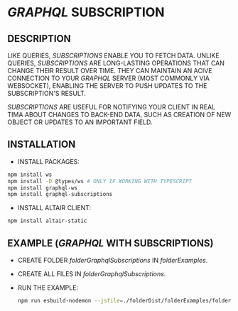 # _GRAPHQL_ SUBSCRIPTION

## DESCRIPTION

LIKE QUERIES, _SUBSCRIPTIONS_ ENABLE YOU TO FETCH DATA. UNLIKE QUERIES, _SUBSCRIPTIONS_ ARE LONG-LASTING OPERATIONS THAT CAN CHANGE THEIR RESULT OVER TIME. THEY CAN MAINTAIN AN ACIVE CONNECTION TO YOUR _GRAPHQL_ SERVER (MOST COMMONLY VIA WEBSOCKET), ENABLING THE SERVER TO PUSH UPDATES TO THE SUBSCRIPTION'S RESULT.

_SUBSCRIPTIONS_ ARE USEFUL FOR NOTIFYING YOUR CLIENT IN REAL TIMA ABOUT CHANGES TO BACK-END DATA, SUCH AS CREATION OF NEW OBJECT OR UPDATES TO AN IMPORTANT FIELD.

## INSTALLATION

* INSTALL PACKAGES:

```bash
npm install ws
npm install -D @types/ws # ONLY IF WORKING WITH TYPESCRIPT
npm install graphql-ws
npm install graphql-subscriptions
```

* INSTALL ALTAIR CLIENT:

```bash
npm install altair-static
```

## EXAMPLE (_GRAPHQL_ WITH SUBSCRIPTIONS)

* CREATE FOLDER _folderGraphqlSubscriptions_ IN _folderExamples_.
* CREATE ALL FILES IN _folderGraphqlSubscriptions_.
* RUN THE EXAMPLE:
  
  ```bash
  npm run esbuild-nodemon --jsfile=./folderDist/folderExamples/folderGraphqlSubscriptions/exampleGraphqlSubscriptions.js
  ```
